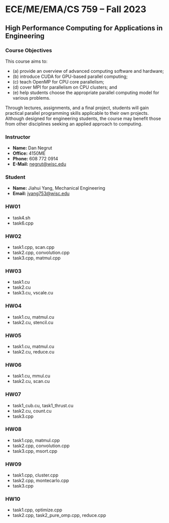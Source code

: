 # ECE/ME/EMA/CS 759 – Fall 2023

## High Performance Computing for Applications in Engineering 

### Course Objectives
This course aims to: 
- (a) provide an overview of advanced computing software and hardware;
- (b) introduce CUDA for GPU-based parallel computing;
- (c) teach OpenMP for CPU core parallelism;
- (d) cover MPI for parallelism on CPU clusters; and
- (e) help students choose the appropriate parallel computing model for various problems.

Through lectures, assignments, and a final project, students will gain practical parallel programming skills applicable to their own projects. Although designed for engineering students, the course may benefit those from other disciplines seeking an applied approach to computing.

### Instructor
- **Name:** Dan Negrut
- **Office:**	4150ME
- **Phone:**	608 772 0914
- **E-Mail:**	negrut@wisc.edu 

### Student
- **Name:** Jiahui Yang, Mechanical Engineering
- **Email:** jyang753@wisc.edu

### HW01
- task4.sh
- task6.cpp
 
### HW02
- task1.cpp, scan.cpp
- task2.cpp, convolution.cpp
- task3.cpp, matmul.cpp

### HW03
- task1.cu
- task2.cu
- task3.cu, vscale.cu

### HW04
- task1.cu, matmul.cu
- task2.cu, stencil.cu

### HW05
- task1.cu, matmul.cu
- task2.cu, reduce.cu

### HW06
- task1.cu, mmul.cu
- task2.cu, scan.cu

### HW07
- task1_cub.cu, task1_thrust.cu
- task2.cu, count.cu
- task3.cpp

### HW08
- task1.cpp, matmul.cpp
- task2.cpp, convolution.cpp
- task3.cpp, msort.cpp

### HW09
- task1.cpp, cluster.cpp
- task2.cpp, montecarlo.cpp
- task3.cpp

### HW10
- task1.cpp, optimize.cpp
- task2.cpp, task2_pure_omp.cpp, reduce.cpp


